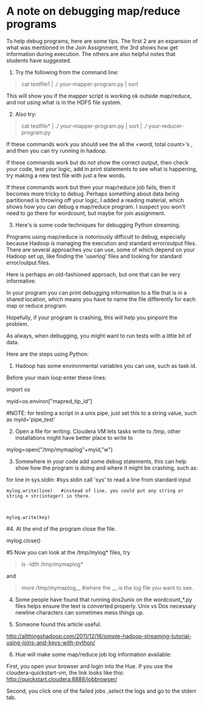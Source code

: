 # A note on debugging map/reduce programs

To help debug programs, here are some tips.  The first 2 are an expansion of what was mentioned in the Join Assignment, the 3rd shows how get information during execution.  The others are also helpful notes that students have suggested.

1. Try the following from the command line:

>cat testfile1 | ./ your-mapper-program.py | sort

 

This will show you if the mapper script is working ok outside map/reduce, and not using what is in the HDFS file system.

2. Also try:

> cat testfile* | ./ your-mapper-program.py | sort | ./ your-reducer-program.py

 

If these commands work you should see the all the <word, total count>'s , and then you can try running in hadoop. 

If these commands work but do not show the correct output, then check your code, test your logic, add in print statements to see what is happening, try making a new test file with just a few words.

If these commands work but then your map/reduce job fails, then it becomes more tricky to debug.  Perhaps something about data being partitioned is throwing off your logic,  I added a reading material, which shows how you can debug a map/reduce program.  I suspect you won't need to go there for wordcount, but maybe for join assignment.

3. Here's is some code techniques for debugging Python streaming.

Programs using map/reduce is notoriously difficult to debug, especially because Hadoop is managing the execution and standard error/output files. There are several approaches you can use, some of which depend on your Hadoop set up, like finding the 'userlog' files and looking for standard error/output files. 

Here is perhaps an old-fashioned approach, but one that can be very informative. 

In your program you can print debugging information to a file that is in a shared location, which means you have to name the file differently for each map or reduce program.  

Hopefully, if your program is crashing, this will help you pinpoint the problem. 

As always, when debugging, you might want to run tests with a little bit of data.

Here are the steps using Python:

 

1. Hadoop has some environmental variables you can use, such as task id. 

Before your main loop enter these lines:

 

import os 

myid=os.environ["mapred_tip_id"]   

#NOTE: for testing a script in a unix pipe, just set this to a string value, such as myid='pipe_test' 

 

2. Open a file for writing.  Cloudera VM lets tasks write to /tmp, other installations might have better place to write to 

mylog=open("/tmp/mymaplog"+myid,"w")   

 

3. Somewhere in your code add some debug statements, this can help show how the program is doing and where it might be crashing, such as:

for line in sys.stdin:  #sys.stdin call 'sys' to read a line from standard input 



    mylog.write(line)   #instead of line, you could put any string or string + str(integer) in there.



    mylog.write(key)

#4. At the end of the program close the file. 

mylog.close() 

#5   Now you can look at the  /tmp/mylog* files, try  

> ls -ldth /tmp/mymaplog*   

and

> more /tmp/mymaplog__      #where the __ is the log file you want to see.  

4. Some people have found that running dos2unix on the wordcount_*.py files helps ensure the text is converted properly.  Unix vs Dos necessary newline characters can sometimes mess things up. 

	 

5.  Someone found this article useful. 

http://allthingshadoop.com/2011/12/16/simple-hadoop-streaming-tutorial-using-joins-and-keys-with-python/ 

	 

6.  Hue will make some map/reduce job log information available: 

		 

First, you open your browser and login into the Hue. If you use the cloudera-quickstart-vm, the link looks like this: http://quickstart.cloudera:8888/jobbrowser/ 

 

Second, you click one of the failed jobs ,select the logs and go to the stderr tab.
